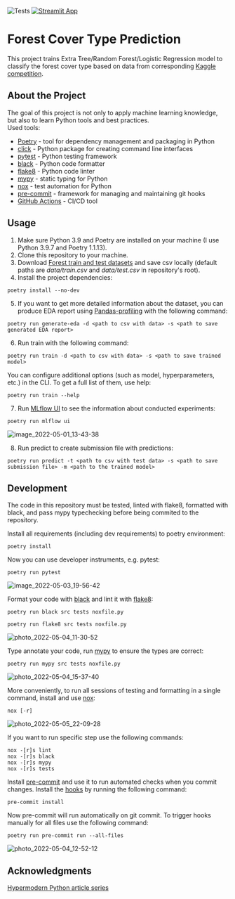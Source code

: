 ![Tests](https://github.com/Bayramova/rs_final_project/actions/workflows/tests.yml/badge.svg)
[![Streamlit App](https://static.streamlit.io/badges/streamlit_badge_black_white.svg)](https://share.streamlit.io/bayramova/forest_cover_type/main/src/main.py)

# Forest Cover Type Prediction
This project trains Extra Tree/Random Forest/Logistic Regression model to classify the forest cover type based on data from corresponding [Kaggle competition](https://www.kaggle.com/competitions/forest-cover-type-prediction).  

## About the Project
The goal of this project is not only to apply machine learning knowledge, but also to learn Python tools and best practices.   
Used tools:
* [Poetry](https://python-poetry.org/docs/) - tool for dependency management and packaging in Python
* [click](https://click.palletsprojects.com/en/8.1.x/) - Python package for creating command line interfaces 
* [pytest](https://docs.pytest.org/en/latest/) - Python testing framework
* [black](https://github.com/psf/black) - Python code formatter
* [flake8](https://github.com/PyCQA/flake8) - Python code linter
* [mypy](https://github.com/python/mypy) - static typing for Python
* [nox](https://nox.thea.codes/en/stable/) - test automation for Python
* [pre-commit](https://pre-commit.com/) - framework for managing and maintaining git hooks
* [GitHub Actions](https://github.com/features/actions) - CI/CD tool

## Usage
1. Make sure Python 3.9 and Poetry are installed on your machine (I use Python 3.9.7 and Poetry 1.1.13).
2. Clone this repository to your machine.
3. Download [Forest train and test datasets](https://www.kaggle.com/competitions/forest-cover-type-prediction) and save csv locally (default paths are *data/train.csv* and *data/test.csv* in repository's root).
4. Install the project dependencies:
```
poetry install --no-dev
```
5. If you want to get more detailed information about the dataset, you can produce EDA report using [Pandas-profiling](https://github.com/ydataai/pandas-profiling) with the following command:
```
poetry run generate-eda -d <path to csv with data> -s <path to save generated EDA report>
```
6. Run train with the following command:
```
poetry run train -d <path to csv with data> -s <path to save trained model>
```
You can configure additional options (such as model, hyperparameters, etc.) in the CLI. To get a full list of them, use help:
```
poetry run train --help
```
7. Run [MLflow UI](https://mlflow.org/docs/latest/tracking.html) to see the information about conducted experiments:
```
poetry run mlflow ui
```
![image_2022-05-01_13-43-38](https://user-images.githubusercontent.com/32398773/166187848-4d19c894-eb57-4f36-8e39-dcd1b1c199f3.png)

8. Run predict to create submission file with predictions:
```
poetry run predict -t <path to csv with test data> -s <path to save submission file> -m <path to the trained model>
```

## Development

The code in this repository must be tested, linted with flake8, formatted with black, and pass mypy typechecking before being commited to the repository.

Install all requirements (including dev requirements) to poetry environment:
```
poetry install
```
Now you can use developer instruments, e.g. pytest:
```
poetry run pytest
```
![image_2022-05-03_19-56-42](https://user-images.githubusercontent.com/32398773/167127639-e7854ee2-5141-4ff9-8d90-0b82b50ad989.png)

Format your code with [black](https://github.com/psf/black) and lint it with [flake8](https://github.com/PyCQA/flake8):
```
poetry run black src tests noxfile.py
```
```
poetry run flake8 src tests noxfile.py
```
![photo_2022-05-04_11-30-52](https://user-images.githubusercontent.com/32398773/167128312-068f8980-bb2f-4c07-95ac-3ecaa8aad83c.jpg)

Type annotate your code, run [mypy](https://github.com/python/mypy) to ensure the types are correct:
```
poetry run mypy src tests noxfile.py
```
![photo_2022-05-04_15-37-40](https://user-images.githubusercontent.com/32398773/167128571-8417587c-06c8-4cc5-a5c5-e931d9b99a96.jpg)

More conveniently, to run all sessions of testing and formatting in a single command, install and use [nox](https://nox.thea.codes/en/stable/):
```
nox [-r]
```
![photo_2022-05-05_22-09-28](https://user-images.githubusercontent.com/32398773/167128906-7331b9dd-685e-4820-bee4-26dc27a02725.jpg)

If you want to run specific step use the following commands:
```
nox -[r]s lint
nox -[r]s black
nox -[r]s mypy
nox -[r]s tests
```

Install [pre-commit](https://pre-commit.com/) and use it to run automated checks when you commit changes.
Install the [hooks](https://git-scm.com/book/en/v2/Customizing-Git-Git-Hooks) by running the following command:
```
pre-commit install
```
Now pre-commit will run automatically on git commit. To trigger hooks manually for all files use the following command:
```
poetry run pre-commit run --all-files
```
![photo_2022-05-04_12-52-12](https://user-images.githubusercontent.com/32398773/167131234-298687ba-8ca4-4a08-83d8-337dd39580db.jpg)

## Acknowledgments
[Hypermodern Python article series](https://cjolowicz.github.io/posts/hypermodern-python-01-setup/)
